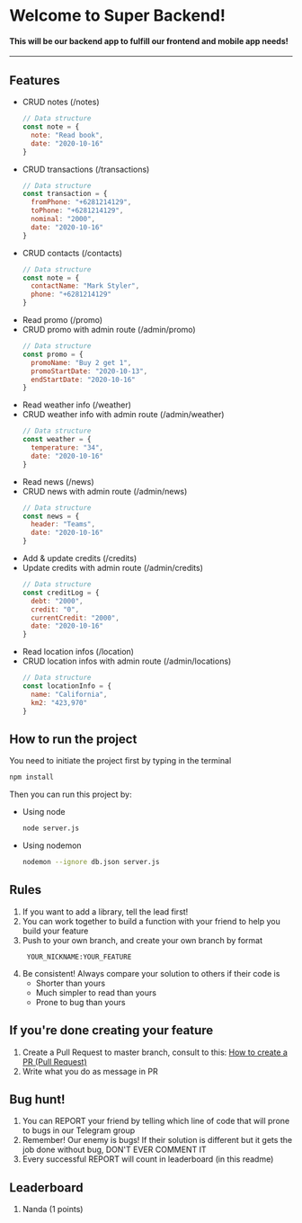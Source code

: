 # Welcome to Super Backend!
#### This will be our backend app to fulfill our frontend and mobile app needs!
----------
## Features
- CRUD notes (/notes)
  ```javascript
  // Data structure
  const note = {
    note: "Read book",
    date: "2020-10-16"
  }
  ```
- CRUD transactions (/transactions)
  ```javascript
  // Data structure
  const transaction = {
    fromPhone: "+6281214129",
    toPhone: "+6281214129",
    nominal: "2000",
    date: "2020-10-16"
  }
  ```
- CRUD contacts (/contacts)
  ```javascript
  // Data structure
  const note = {
    contactName: "Mark Styler",
    phone: "+6281214129"
  }
  ```
- Read promo (/promo)
- CRUD promo with admin route (/admin/promo)
  ```javascript
  // Data structure
  const promo = {
    promoName: "Buy 2 get 1",
    promoStartDate: "2020-10-13",
    endStartDate: "2020-10-16"
  }
  ```
- Read weather info (/weather)
- CRUD weather info with admin route (/admin/weather)
  ```javascript
  // Data structure
  const weather = {
    temperature: "34",
    date: "2020-10-16"
  }
  ```
- Read news (/news)
- CRUD news with admin route (/admin/news)
  ```javascript
  // Data structure
  const news = {
    header: "Teams",
    date: "2020-10-16"
  }
  ```
- Add & update credits (/credits)
- Update credits with admin route (/admin/credits)
  ```javascript
  // Data structure
  const creditLog = {
    debt: "2000",
    credit: "0",
    currentCredit: "2000",
    date: "2020-10-16"
  }
  ```
- Read location infos (/location)
- CRUD location infos with admin route (/admin/locations)
  ```javascript
  // Data structure
  const locationInfo = {
    name: "California",
    km2: "423,970"
  }
  ```

## How to run the project
You need to initiate the project first by typing in the terminal
```bash
npm install
```
Then you can run this project by:
- Using node
  ```bash
  node server.js
  ```
- Using nodemon
  ```bash
  nodemon --ignore db.json server.js
  ```

## Rules
1. If you want to add a library, tell the lead first!
2. You can work together to build a function with your friend to help you build your feature
3. Push to your own branch, and create your own branch by format
   ```
    YOUR_NICKNAME:YOUR_FEATURE
   ```
4. Be consistent! Always compare your solution to others if their code is
   - Shorter than yours
   - Much simpler to read than yours
   - Prone to bug than yours

## If you're done creating your feature
1. Create a Pull Request to master branch, consult to this: [How to create a PR (Pull Request)](https://docs.github.com/en/free-pro-team@latest/github/collaborating-with-issues-and-pull-requests/creating-a-pull-request)
2. Write what you do as message in PR

## Bug hunt! 
1. You can REPORT your friend by telling which line of code that will prone to bugs in our Telegram group
2. Remember! Our enemy is bugs! If their solution is different but it gets the job done without bug, DON'T EVER COMMENT IT
3. Every successful REPORT will count in leaderboard (in this readme)

## Leaderboard
1. Nanda (1 points)